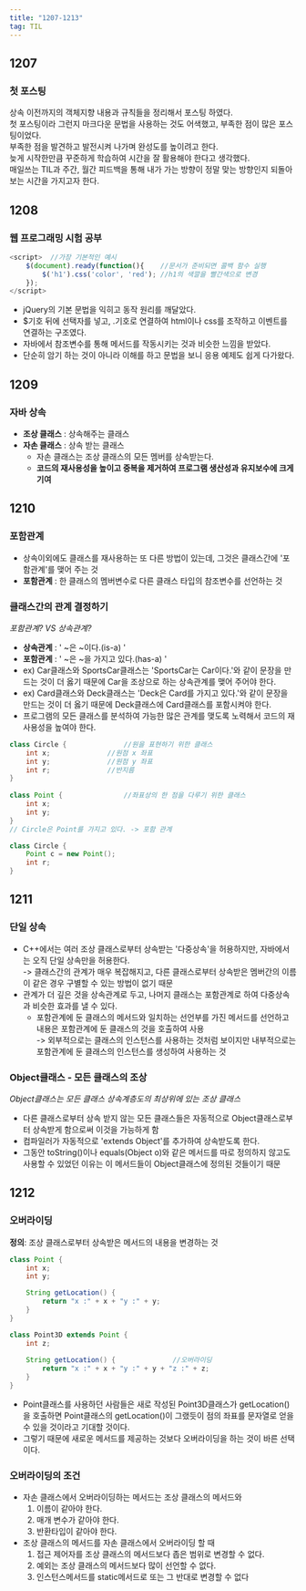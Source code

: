 ```yaml
---
title: "1207-1213"
tag: TIL
---
```

## 1207
### 첫 포스팅
상속 이전까지의 객체지향 내용과 규칙들을 정리해서 포스팅 하였다.  
첫 포스팅이라 그런지 마크다운 문법을 사용하는 것도 어색했고, 부족한 점이 많은 포스팅이었다.  
부족한 점을 발견하고 발전시켜 나가며 완성도를 높이려고 한다.  
늦게 시작한만큼 꾸준하게 학습하여 시간을 잘 활용해야 한다고 생각했다.  
매일쓰는 TIL과 주간, 월간 피드백을 통해 내가 가는 방향이 정말 맞는 방향인지 되돌아 보는 시간을 가지고자 한다.

## 1208
### 웹 프로그래밍 시험 공부   
```javascript
<script>  //가장 기본적인 예시
    $(document).ready(function(){    //문서가 준비되면 콜백 함수 실행
        $('h1').css('color', 'red'); //h1의 색깔을 빨간색으로 변경
    });
</script>
```
* jQuery의 기본 문법을 익히고 동작 원리를 깨달았다. 
* $기호 뒤에 선택자를 넣고, .기호로 연결하여 html이나 css를 조작하고 이벤트를 연결하는 구조였다.
* 자바에서 참조변수를 통해 메서드를 작동시키는 것과 비슷한 느낌을 받았다.
* 단순히 암기 하는 것이 아니라 이해를 하고 문법을 보니 응용 예제도 쉽게 다가왔다.

## 1209
### 자바 상속
* **조상 클래스** : 상속해주는 클래스  
* **자손 클래스** : 상속 받는 클래스  
    * 자손 클래스는 조상 클래스의 모든 멤버를 상속받는다.  
    * **코드의 재사용성을 높이고 중복을 제거하여 프로그램 생산성과 유지보수에 크게 기여**

## 1210
### 포함관계
* 상속이외에도 클래스를 재사용하는 또 다른 방법이 있는데, 그것은 클래스간에 '포함관계'를 맺어 주는 것  
* **포함관계** : 한 클래스의 멤버변수로 다른 클래스 타입의 참조변수를 선언하는 것  

### 클래스간의 관계 결정하기
_포함관계? VS 상속관계?_
* **상속관계** : ' ~은 ~이다.(is-a) '  
* **포함관계** : ' ~은 ~을 가지고 있다.(has-a) '  
* ex) Car클래스와 SportsCar클래스는 'SportsCar는 Car이다.'와 같이 문장을 만드는 것이 더 옳기 때문에 Car을 조상으로 하는 상속관계를 맺어 주어야 한다.
* ex) Card클래스와 Deck클래스는 'Deck은 Card를 가지고 있다.'와 같이 문장을 만드는 것이 더 옳기 때문에 Deck클래스에 Card클래스를 포함시켜야 한다.
* 프로그램의 모든 클래스를 분석하여 가능한 많은 관계를 맺도록 노력해서 코드의 재사용성을 높여야 한다.


```java
class Circle {				//원을 표현하기 위한 클래스
	int x;				//원점 x 좌표
	int y;				//원점 y 좌표
	int r;				//반지름
}
	
class Point {				//좌표상의 한 점을 다루기 위한 클래스
	int x;
	int y;
}
// Circle은 Point를 가지고 있다. -> 포함 관계

class Circle {
	Point c = new Point();
	int r;
}
```

## 1211
### 단일 상속
* C++에서는 여러 조상 클래스로부터 상속받는 '다중상속'을 허용하지만, 자바에서는 오직 단일 상속만을 허용한다.  
-> 클래스간의 관계가 매우 복잡해지고, 다른 클래스로부터 상속받은 멤버간의 이름이 같은 경우 구별할 수 있는 방법이 없기 때문
* 관계가 더 깊은 것을 상속관계로 두고, 나머지 클래스는 포함관계로 하여 다중상속과 비슷한 효과를 낼 수 있다. 
	* 포함관계에 둔 클래스의 메서드와 일치하는 선언부를 가진 메서드를 선언하고 내용은 포함관계에 둔 클래스의 것을 호출하여 사용  
	-> 외부적으로는 클래스의 인스턴스를 사용하는 것처럼 보이지만 내부적으로는 포함관계에 둔 클래스의 인스턴스를 생성하여 사용하는 것

### Object클래스 - 모든 클래스의 조상
*Object클래스는 모든 클래스 상속계층도의 최상위에 있는 조상 클래스*
* 다른 클래스로부터 상속 받지 않는 모든 클래스들은 자동적으로 Object클래스로부터 상속받게 함으로써 이것을 가능하게 함
* 컴파일러가 자동적으로 'extends Object'를 추가하여 상속받도록 한다.
* 그동안 toString()이나 equals(Object o)와 같은 메서드를 따로 정의하지 않고도 사용할 수 있었던 이유는 이 메서드들이 Object클래스에 정의된 것들이기 때문

## 1212
### 오버라이딩
**정의**:  조상 클래스로부터 상속받은 메서드의 내용을 변경하는 것  
```java
class Point {
	int x;
	int y;

	String getLocation() {
		return "x :" + x + "y :" + y;
	}
}

class Point3D extends Point {
	int z;
	
	String getLocation() {				//오버라이딩
		return "x :" + x + "y :" + y + "z :" + z;
	}
}
```
* Point클래스를 사용하던 사람들은 새로 작성된 Point3D클래스가 getLocation()을 호출하면 Point클래스의 getLocation()이 그랬듯이 점의 좌표를 문자열로 얻을 수 있을 것이라고 기대할 것이다.
* 그렇기 때문에 새로운 메서드를 제공하는 것보다 오버라이딩을 하는 것이 바른 선택이다.

### 오버라이딩의 조건
*  자손 클래스에서 오버라이딩하는 메서드는 조상 클래스의 메서드와
	1. 이름이 같아야 한다.
	2. 매개 변수가 같아야 한다.
	3. 반환타입이 같아야 한다.
* 조상 클래스의 메서드를 자손 클래스에서 오버라이딩 할 때
	1. 접근 제어자를 조상 클래스의 메서드보다 좁은 범위로 변경할 수 없다.
	2. 예외는 조상 클래스의 메서드보다 많이 선언할 수 없다.
	3. 인스턴스메서드를 static메서드로 또는 그 반대로 변경할 수 없다

	